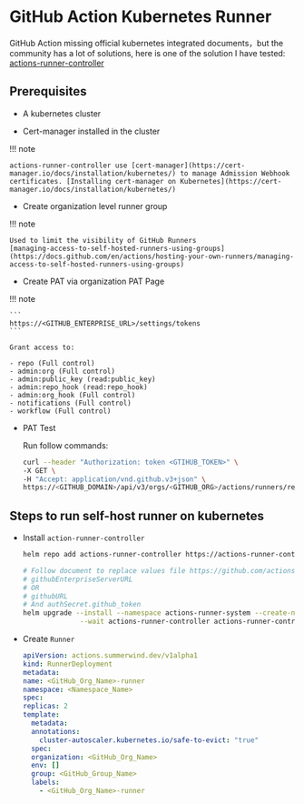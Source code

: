 # GitHub Action Kubernetes Runner

GitHub Action missing official kubernetes integrated documents，but the community has a lot of solutions, here is one of the solution I have tested: [actions-runner-controller](https://github.com/actions-runner-controller/actions-runner-controller)

## Prerequisites

- A kubernetes cluster

- Cert-manager installed in the cluster

!!! note

    actions-runner-controller use [cert-manager](https://cert-manager.io/docs/installation/kubernetes/) to manage Admission Webhook certificates. [Installing cert-manager on Kubernetes](https://cert-manager.io/docs/installation/kubernetes/)

- Create organization level runner group

!!! note

    Used to limit the visibility of GitHub Runners
    [managing-access-to-self-hosted-runners-using-groups](https://docs.github.com/en/actions/hosting-your-own-runners/managing-access-to-self-hosted-runners-using-groups)

- Create PAT via organization PAT Page

!!! note

    ```
    https://<GITHUB_ENTERPRISE_URL>/settings/tokens
    ```

    Grant access to:

    - repo (Full control)
    - admin:org (Full control)
    - admin:public_key (read:public_key)
    - admin:repo_hook (read:repo_hook)
    - admin:org_hook (Full control)
    - notifications (Full control)
    - workflow (Full control)

- PAT Test

  Run follow commands:

  ```bash
  curl --header "Authorization: token <GTIHUB_TOKEN>" \
  -X GET \
  -H "Accept: application/vnd.github.v3+json" \
  https://<GITHUB_DOMAIN>/api/v3/orgs/<GITHUB_ORG>/actions/runners/registration-token
  ```

## Steps to run self-host runner on kubernetes

- Install `action-runner-controller`

  ```bash
  helm repo add actions-runner-controller https://actions-runner-controller.github.io/actions-runner-controller

  # Follow document to replace values file https://github.com/actions/actions-runner-controller/blob/master/charts/actions-runner-controller/README.md
  # githubEnterpriseServerURL
  # OR
  # githubURL
  # And authSecret.github_token
  helm upgrade --install --namespace actions-runner-system --create-namespace \
                --wait actions-runner-controller actions-runner-controller/actions-runner-controller
  ```

- Create `Runner`
  ```yaml
  apiVersion: actions.summerwind.dev/v1alpha1
  kind: RunnerDeployment
  metadata:
  name: <GitHub_Org_Name>-runner
  namespace: <Namespace_Name>
  spec:
  replicas: 2
  template:
    metadata:
    annotations:
      cluster-autoscaler.kubernetes.io/safe-to-evict: "true"
    spec:
    organization: <GitHub_Org_Name>
    env: []
    group: <GitHub_Group_Name>
    labels:
      - <GitHub_Org_Name>-runner
  ```
